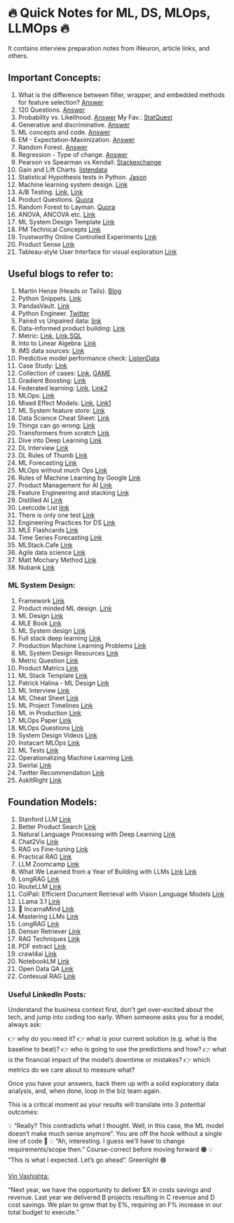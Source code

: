 # 🔥 Quick Notes for ML, DS, MLOps, LLMOps 🔥
It contains interview preparation notes from iNeuron, article links, and others.

## Important Concepts:

1. What is the difference between filter, wrapper, and embedded methods for feature selection? [Answer](https://sebastianraschka.com/faq/docs/feature_sele_categories.html)
2. 120 Questions. [Answer](https://towardsdatascience.com/120-data-scientist-interview-questions-and-answers-you-should-know-in-2021-b2faf7de8f3e)
3. Probability vs. Likelihood. [Answer](https://stats.stackexchange.com/questions/2641/what-is-the-difference-between-likelihood-and-probability#2647)
   My Fav.: [StatQuest](https://www.youtube.com/watch?v=pYxNSUDSFH4)
4. Generative and discriminative. [Answer](https://stackoverflow.com/questions/879432/what-is-the-difference-between-a-generative-and-a-discriminative-algorithm)
5. ML concepts and code. [Answer](https://ml-cheatsheet.readthedocs.io/en/latest/linear_regression.html)
6. EM - Expectation-Maximization. [Answer](Expectation-Maximization)
7. Random Forest. [Answer](https://www.youtube.com/watch?v=J4Wdy0Wc_xQ) 
8. Regression - Type of change. [Answer](https://web.stanford.edu/~mrosenfe/soc_meth_proj3/soc_180B_regression_whatchanges.htm)
9. Pearson vs Spearman vs Kendall: [Stackexchange](https://datascience.stackexchange.com/questions/64260/pearson-vs-spearman-vs-kendall)
10. Gain and Lift Charts. [listendata](https://www.listendata.com/2014/08/excel-template-gain-and-lift-charts.html)
11. Statistical Hypothesis tests in Python. [Jason](https://machinelearningmastery.com/statistical-hypothesis-tests-in-python-cheat-sheet/)
12. Machine learning system design. [Link](https://huyenchip.com/machine-learning-systems-design/toc.html)
13. A/B Testing. [Link](https://nancyyanyu.github.io/posts/17c5bb19/), [Link](https://www.youtube.com/watch?v=DUNk4GPZ9bw&ab_channel=DataInterview)
14. Product Questions. [Quora](https://www.quora.com/profile/Teng-Lu-1/answers)
15. Random Forest to Layman. [Quora](https://www.quora.com/How-does-randomization-in-a-random-forest-work)
16. ANOVA, ANCOVA etc. [Link](http://www.statsmakemecry.com/smmctheblog/stats-soup-anova-ancova-manova-mancova)
17. ML System Design Template [Link](https://www.mle-interviews.com/ml-design-template)
18. PM Technical Concepts [Link](https://divyacohen.medium.com/how-to-prepare-for-googles-product-management-technical-round-when-you-are-not-technical-474de3ee01b3)
19. Trustworthy Online Controlled Experiments [Link](https://www.amazon.com/gp/product/1108724264/ref=as_li_tl?ie=UTF8&tag=rdy-20&camp=1789&creative=9325&linkCode=as2&creativeASIN=1108724264&linkId=ec7f21541818587686159b0d44e4f63d)
20. Product Sense [Link](https://prodbee.com/index.html)
21. Tableau-style User Interface for visual exploration [Link](https://github.com/Kanaries/pygwalker)

## Useful blogs to refer to:

1. Martin Henze (Heads or Tails). [Blog](https://heads0rtai1s.github.io/2020/11/05/r-python-dplyr-pandas/)
2. Python Snippets. [Link](https://github.com/dushyantkhosla/python-snippets)
3. PandasVault. [Link](https://github.com/firmai/pandasvault#shift-columns-to-front)
4. Python Engineer. [Twitter](https://twitter.com/python_engineer)
5. Paired vs Unpaired data: [link](https://socratic.org/questions/what-is-a-paired-and-unpaired-t-test-what-are-the-differences)
6. Data-informed product building: [Link](https://medium.com/sequoia-capital/data-informed-product-building-1e509a5c4112)
7. Metric: [Link](https://productlessons.substack.com/p/what-to-do-when-your-metrics-dip), [Link](https://igotanoffer.com/blogs/product-manager/product-metric-interview-questions),[SQL](https://quip.com/2gwZArKuWk7W)
8. Into to Linear Algebra: [Link](https://pabloinsente.github.io/intro-linear-algebra)
9. IMS data sources: [Link](https://csimarket.com/stocks/segments.php?code=RX)
10. Predictive model performance check: [ListenData](https://www.listendata.com/2015/01/model-performance-in-logistic-regression.html)
11. Case Study: [Link](https://hackingthecaseinterview.thinkific.com/pages/market-entry-case-interview)
12.  Collection of cases: [Link](https://hackingthecaseinterview.thinkific.com/pages/articles), [GAME](https://hackernoon.com/metrics-game-framework-5e3dce1be8ac)
13.  Gradient Boosting: [Link](https://www.youtube.com/watch?v=3CC4N4z3GJc&ab_channel=StatQuestwithJoshStarmer)
14.  Federated learning: [Link](https://www.quora.com/What-is-federated-learning), [Link2](https://federated.withgoogle.com/)
15.  MLOps: [Link](https://github.com/GokuMohandas/madewithml)
16.  Mixed Effect Models: [Link](https://towardsdatascience.com/how-linear-mixed-model-works-350950a82911), [Link1](https://medium.com/analytics-vidhya/introduction-to-mixed-models-208f012aa865)
17.  ML System feature store: [Link](https://medium.com/data-for-ai/comprehensive-and-comparative-list-of-feature-store-architectures-for-data-scientists-and-big-data-86ea8c4d853b)
18.  Data Science Cheat Sheet: [Link](https://www.theinsaneapp.com/2020/12/machine-learning-and-data-science-cheat-sheets-pdf.html)
19.  Things can go wrong: [Link](https://towardsdatascience.com/51-things-that-can-go-wrong-in-a-real-world-ml-project-c36678065a75)
20.  Transformers from scratch [Link](https://e2eml.school/transformers.html)
21.  Dive into Deep Learning [Link](https://d2l.ai/chapter_preface/index.html)
22.  DL Interview [Link](https://arxiv.org/ftp/arxiv/papers/2201/2201.00650.pdf)
23.  DL Rules of Thumb [Link](https://jeffmacaluso.github.io/post/DeepLearningRulesOfThumb/)
24.  ML Forecasting [Link](https://towardsdatascience.com/ml-time-series-forecasting-the-right-way-cbf3678845ff)
25.  MLOps without much Ops [Link](https://towardsdatascience.com/mlops-without-much-ops-d17f502f76e8)
26.  Rules of Machine Learning by Google [Link](https://developers.google.com/machine-learning/guides/rules-of-ml)
27.  Product Management for AI [Link](https://www.oreilly.com/radar/product-management-for-ai/)
28.  Feature Engineering and stacking [Link](https://www.kaggle.com/code/solegalli/feature-engineering-and-model-stacking/notebook)
29.  Distilled AI [Link](https://aman.ai/cs229/)
30.  Leetcode List [link](https://aman.ai/code/)
31.  There is only one test [Link](https://towardsdatascience.com/data-scientists-need-to-know-just-one-statistical-test-3115b2ff26fd)
32.  Engineering Practices for DS [Link](https://valohai.com/engineering-practices-ebook/)
33.  MLE Flashcards [Link](https://github.com/b7leung/MLE-Flashcards)
34.  Time Series Forecasting [Link](https://github.com/KishManani/DataTalksClub2022/blob/main/Feature%20engineering%20for%20time%20series%20forecasting%20DataTalksClub.pdf)
35. MLStack.Cafe [Link](https://www.mlstack.cafe/)
36. Agile data science [Link](https://towardsdatascience.com/my-best-tips-for-agile-data-science-research-b40365cc979d)
37. Matt Mochary Method [Link](https://docs.google.com/document/d/18FiJbYn53fTtPmphfdCKT2TMWH-8Y2L-MLqDk-MFV4s/preview?pru=AAABhJXMgQo*wpkvH9cihXuCqm_7HASBVw)
38. Nubank [Link](https://building.nubank.com.br/data/data-science-machine-learning/)

### ML System Design:

1. Framework [Link](https://leetcode.com/discuss/interview-question/system-design/566057/machine-learning-system-design-a-framework-for-the-interview-day)
2. Product minded ML design. [Link](https://www.youtube.com/watch?v=Hv54e-9XnZ0&ab_channel=AssociationforComputingMachinery%28ACM%29)
3. ML Design [Link](https://github.com/khangich/machine-learning-interview/blob/master/design.md)
4. MLE Book [Link](http://www.mlebook.com/wiki/doku.php)
5. ML System design [Link](https://becominghuman.ai/machine-learning-system-design-f2f4018f2f8)
6. Full stack deep learning [Link](https://fall2019.fullstackdeeplearning.com/)
7. Production Machine Learning Problems [Link](https://static.googleusercontent.com/media/research.google.com/en//pubs/archive/46178.pdf)
8. ML System Design Resources [Link](https://www.teamblind.com/post/Machine-learning-engineering-and-ML-systems-design-resources-master-list-gWY7ZUTT)
9. Metric Question [Link](https://medium.com/datainterview/principles-and-frameworks-of-product-metrics-youtube-case-study-ff63257a82d3)
10. Product Matrics [Link](https://medium.com/datainterview/principles-and-frameworks-of-product-metrics-youtube-case-study-ff63257a82d3)
11. ML Stack Template [Link](https://ml-ops.org/content/state-of-mlops)
12. Patrick Halina - ML Design [Link](http://patrickhalina.com/posts/ml-systems-design-interview-guide/)
13. ML Interview [Link](https://github.com/alirezadir/machine-learning-interview-enlightener)
14. ML Cheat Sheet [Link](https://sites.google.com/view/datascience-cheat-sheets/machine-learning_1)
15. ML Project Timelines [Link](https://docs.google.com/document/d/1D-M6nxeLnIaFufS-u2Ymp45AYB9eEmVHZno7G2F545U/edit)
16. ML in Production [Link](https://mlinproduction.com/)
17. MLOps Paper [Link](https://arxiv.org/ftp/arxiv/papers/2205/2205.02302.pdf)
18. MLOps Questions [Link](https://hashdork.com/top-mlops-interview-questions/)
19. System Design Videos [Link](https://www.youtube.com/c/ByteByteGo/videos)
20. Instacart MLOps [Link](https://tech.instacart.com/lessons-learned-the-journey-to-real-time-machine-learning-at-instacart-942f3a656af3)
21. ML Tests [Link](https://github.com/microsoft/recommenders/tree/main/tests)
22. Operationalizing Machine Learning [Link](https://arxiv.org/pdf/2209.09125.pdf)
23. Swirlai [Link](https://www.newsletter.swirlai.com/archive?sort=new)
24. Twitter Recommendation [Link](https://blog.twitter.com/engineering/en_us/topics/open-source/2023/twitter-recommendation-algorithm)
25. AskItRight [Link](https://github.com/AbdArdati/PDFQueryAI/tree/main)

## Foundation Models:

1. Stanford LLM [Link](https://stanford-cs324.github.io/winter2023/)
2. Better Product Search [Link](https://www.databricks.com/blog/enhancing-product-search-large-language-models-llms.html)
3. Natural Language Processing with Deep Learning [Link](https://web.stanford.edu/class/cs224n/index.html?utm_source=substack&utm_medium=email#schedule)
4. Chat2Vis [Link](https://github.com/frog-land/Chat2VIS_Streamlit/blob/main/classes.py)
5. RAG vs Fine-tuning [Link](https://arxiv.org/pdf/2401.08406.pdf)
6. Practical RAG [Link](https://huggingface.co/blog/hrishioa/retrieval-augmented-generation-1-basics)
7. LLM Zoomcamp [Link](https://github.com/DataTalksClub/llm-zoomcamp)
8. What We Learned from a Year of Building with LLMs [Link](https://www.oreilly.com/radar/what-we-learned-from-a-year-of-building-with-llms-part-i/) [Link](https://applied-llms.org/)
9. LongRAG [Link](https://arxiv.org/abs/2406.15319)
10. RouteLLM [Link](https://arxiv.org/pdf/2406.18665)
11. ColPali: Efficient Document Retrieval with Vision Language Models [Link](https://arxiv.org/abs/2407.01449)
12. LLama 3.1 [Link](https://scontent-lga3-2.xx.fbcdn.net/v/t39.2365-6/452387774_1036916434819166_4173978747091533306_n.pdf?_nc_cat=104&ccb=1-7&_nc_sid=3c67a6&_nc_ohc=t6egZJ8QdI4Q7kNvgFoyQP-&_nc_ht=scontent-lga3-2.xx&oh=00_AYApQoV3LKJxSbr5OyC__fGrjVkPa0Ck_zIgLSoN9bE_uw&oe=66A642CD)
13. 🧠 IncarnaMind [Link](https://github.com/junruxiong/IncarnaMind/tree/main)
14. Mastering LLMs [Link](https://hamel.dev/blog/posts/course/)
15. LongRAG [Link](https://arxiv.org/pdf/2406.15319)
16. Denser Retriever [Link](https://github.com/denser-org/denser-retriever)
17. RAG Techniques [Link](https://github.com/NirDiamant/RAG_Techniques)
18. PDF extract [Link](https://github.com/opendatalab/PDF-Extract-Kit)
19. crawl4ai [Link](https://github.com/unclecode/crawl4ai?tab=readme-ov-file)
20. NotebookLM [Link](https://notebooklm.google/)
21. Open Data QA [Link](https://github.com/GoogleCloudPlatform/Open_Data_QnA)
22. Contexual RAG [Link](https://colab.research.google.com/drive/1hUi7ECRU5fXUZ_9IHN5vMOZz7rVO0Qn-?usp=sharing)

### Useful LinkedIn Posts:

Understand the business context first, don't get over-excited about the tech, and jump into coding too early. 
When someone asks you for a model, always ask:

👉 why do you need it? 
👉 what is your current solution (e.g. what is the baseline to beat)?
👉 who is going to use the predictions and how?
👉 what is the financial impact of the model’s downtime or mistakes?
👉 which metrics do we care about to measure what?

Once you have your answers, back them up with a solid exploratory data analysis, and, when done, loop in the biz team again.


This is a critical moment as your results will translate into 3 potential outcomes:

💡 “Really? This contradicts what I thought. Well, in this case, the ML model doesn’t make much sense anymore”. You are off the hook without a single line of code 🔴
💡 “Ah, interesting. I guess we’ll have to change requirements/scope then.” Course-correct before moving forward 🟠
💡 “This is what I expected. Let’s go ahead”. Greenlight 🟢


[Vin Vashishta:](https://www.linkedin.com/in/vineetvashishta/)

“Next year, we have the opportunity to deliver $X in costs savings and revenue.
Last year we delivered B projects resulting in C revenue and D cost savings.
We plan to grow that by E%, requiring an F% increase in our total budget to execute.”
